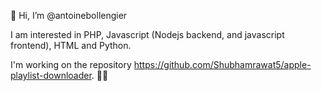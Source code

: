 👋 Hi, I’m @antoinebollengier

I am interested in PHP, Javascript (Nodejs backend, and javascript frontend), HTML and Python.

I'm working on the repository https://github.com/Shubhamrawat5/apple-playlist-downloader. 🎵🎵

<!---
antoinebollengier/antoinebollengier is a ✨ special ✨ repository because its `README.md` (this file) appears on your GitHub profile.
You can click the Preview link to take a look at your changes.
--->
